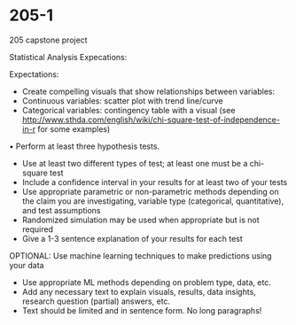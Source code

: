 # 205-1
205 capstone project


Statistical Analysis Expecations: 

Expectations:
- Create compelling visuals that show relationships between variables:
- Continuous variables: scatter plot with trend line/curve
- Categorical variables: contingency table with a visual (see http://www.sthda.com/english/wiki/chi-square-test-of-independence-in-r for some examples)

• Perform at least three hypothesis tests.  
- Use at least two different types of test; at least one must be a chi-square test  
- Include a confidence interval in your results for at least two of your tests  
- Use appropriate parametric or non-parametric methods depending on the claim you are investigating, variable type (categorical, quantitative), and test assumptions
- Randomized simulation may be used when appropriate but is not required
- Give a 1-3 sentence explanation of your results for each test
 
OPTIONAL: Use machine learning techniques to make predictions using your data
- Use appropriate ML methods depending on problem type, data, etc.
- Add any necessary text to explain visuals, results, data insights, research question (partial) answers, etc.
- Text should be limited and in sentence form. No long paragraphs!